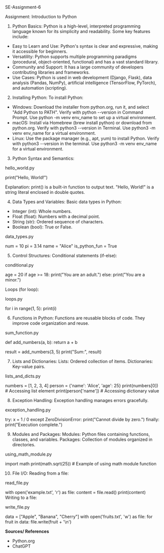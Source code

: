 SE-Assignment-6

Assignment: Introduction to Python

1. Python Basics:
Python is a high-level, interpreted programming language known for its simplicity and readability. Some key features include:

- Easy to Learn and Use: Python's syntax is clear and expressive, making it accessible for beginners.
- Versatility: Python supports multiple programming paradigms (procedural, object-oriented, functional) and has a vast standard library.
- Community and Support: It has a large community of developers contributing libraries and frameworks.
- Use Cases: Python is used in web development (Django, Flask), data analysis (Pandas, NumPy), artificial intelligence (TensorFlow, PyTorch), and automation (scripting).

2. Installing Python:
To install Python:

- Windows: Download the installer from python.org, run it, and select "Add Python to PATH". Verify with python --version in Command Prompt. Use python -m venv env_name to set up a virtual environment.
- macOS: Install via Homebrew (brew install python) or download from python.org. Verify with python3 --version in Terminal. Use python3 -m venv env_name for a virtual environment.
- Linux: Use the package manager (e.g., apt, yum) to install Python. Verify with python3 --version in the terminal. Use python3 -m venv env_name for a virtual environment.

3. Python Syntax and Semantics:

hello_world.py

print("Hello, World!")

Explanation:
print() is a built-in function to output text.
"Hello, World!" is a string literal enclosed in double quotes.

4. Data Types and Variables:
Basic data types in Python:

- Integer (int): Whole numbers.
- Float (float): Numbers with a decimal point.
- String (str): Ordered sequence of characters.
- Boolean (bool): True or False.

data_types.py

   num = 10
   pi = 3.14
   name = "Alice"
   is_python_fun = True

5. Control Structures:
Conditional statements (if-else):

conditional.py

   age = 20
      if age >= 18:
   print("You are an adult.")
      else:
   print("You are a minor.")

Loops (for loop):

loops.py

for i in range(1, 5):
    print(i)

6. Functions in Python:
Functions are reusable blocks of code. They improve code organization and reuse.

sum_function.py

def add_numbers(a, b):
    return a + b

result = add_numbers(3, 5)
print("Sum:", result)

7. Lists and Dictionaries:
Lists: Ordered collection of items.
Dictionaries: Key-value pairs.

lists_and_dicts.py

numbers = [1, 2, 3, 4]
person = {'name': 'Alice', 'age': 25}
print(numbers[0])  # Accessing list element
print(person['name'])  # Accessing dictionary value

8. Exception Handling:
Exception handling manages errors gracefully.

exception_handling.py

try:
    x = 1 / 0
except ZeroDivisionError:
    print("Cannot divide by zero.")
finally:
    print("Execution complete.")

9. Modules and Packages:
Modules: Python files containing functions, classes, and variables.
Packages: Collection of modules organized in directories.

using_math_module.py

import math
print(math.sqrt(25))  # Example of using math module function

10. File I/O:
Reading from a file:

read_file.py

with open('example.txt', 'r') as file:
    content = file.read()
    print(content)
Writing to a file:

write_file.py

data = ["Apple", "Banana", "Cherry"]
with open('fruits.txt', 'w') as file:
    for fruit in data:
        file.write(fruit + '\n')

**Sources/ References**

- Python.org
- ChatGPT
